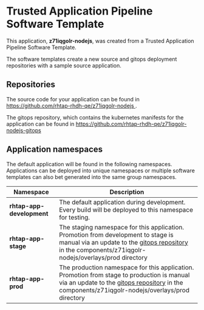 # Trusted Application Pipeline Software Template

This application, **z71iqgolr-nodejs**, was created from a Trusted Application Pipeline Software Template.

The software templates create a new source and gitops deployment repositories with a sample source application. 

## Repositories

The source code for your application can be found in [https://github.com/rhtap-rhdh-qe/z71iqgolr-nodejs ](https://github.com/rhtap-rhdh-qe/z71iqgolr-nodejs ).
 
The gitops repository, which contains the kubernetes manifests for the application can be found in 
[https://github.com/rhtap-rhdh-qe/z71iqgolr-nodejs-gitops ](https://github.com/rhtap-rhdh-qe/z71iqgolr-nodejs-gitops ) 

## Application namespaces 

The default application will be found in the following namespaces. Applications can be deployed into unique namespaces or multiple software templates can also bet generated into the same group namespaces.  

|  Namespace   |  Description   |  
| -------- | -------- |   
| **rhtap-app-development** | The default application during development. Every build will be deployed to this namespace for testing. | 
| **rhtap-app-stage** | The staging namespace for this application. Promotion from development to stage is manual via an update to the [gitops repository](https://github.com/rhtap-rhdh-qe/z71iqgolr-nodejs-gitops ) in the components/z71iqgolr-nodejs/overlays/prod directory |  
| **rhtap-app-prod** | The production namespace for this application. Promotion from stage to production is manual via an update to the [gitops repository](https://github.com/rhtap-rhdh-qe/z71iqgolr-nodejs-gitops ) in the components/z71iqgolr-nodejs/overlays/prod directory | 
